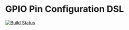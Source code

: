 GPIO Pin Configuration DSL
==========================
[![Build Status](https://travis-ci.org/jw3/gpiocfg.svg?branch=master)](https://travis-ci.org/jw3/gpiocfg)
